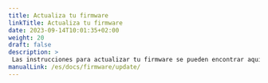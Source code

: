 ```yaml
---
title: Actualiza tu firmware
linkTitle: Actualiza tu firmware
date: 2023-09-14T10:01:35+02:00
weight: 20
draft: false
description: >
 Las instrucciones para actualizar tu firmware se pueden encontrar aquí
manualLink: /es/docs/firmware/update/
---
```

